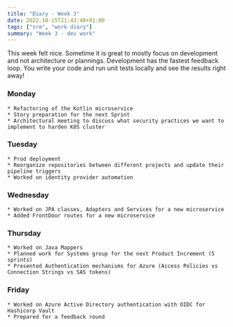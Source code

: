 ```yaml
---
title: "Diary - Week 3"
date: 2022-10-15T11:43:48+02:00
tags: ["sre", "work diary"]
summary: "Week 3 - dev work"
---
```

This week felt nice. Sometime it is great to mostly focus on development and not architecture or plannings. Development has the fastest feedback loop. You write your code and run unit tests locally and see the results right away!  

### Monday 
	* Refactoring of the Kotlin microservice
	* Story preparation for the next Sprint
	* Architectural meeting to discuss what security practices we want to implement to harden K8S cluster

### Tuesday
	* Prod deployment
	* Reorganize repositories between different projects and update their pipeline triggers
	* Worked on identity provider automation 

### Wednesday
	* Worked on JPA classes, Adapters and Services for a new microservice
	* Added FrontDoor routes for a new microservice

### Thursday
	* Worked on Java Mappers
	* Planned work for Systems group for the next Product Increment (5 sprints)
	* Presented Authentication mechanisms for Azure (Access Policies vs Connection Strings vs SAS tokens)

### Friday
	* Worked on Azure Active Directory authentication with OIDC for Hashicorp Vault
    * Prepared for a feedback round 
